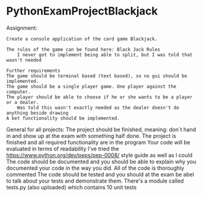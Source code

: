 # PythonExamProjectBlackjack

Assignment:

    Create a console application of the card game Blackjack.
    
    The rules of the game can be found here: Black Jack Rules
        I never got to implement being able to split, but I was told that wasn't needed

    Further requirements
    The game should be terminal based (text based), so no gui should be implemented.
    The game should be a single player game. One player against the computer.
    The player should be able to choose if he or she wants to be a player or a dealer.
        Was told this wasn't exactly needed as the dealer doesn't do anything beside drawing
    A bet functionality should be implemented.
    
General for all projects:
    The project should be finished, meaning: don´t hand in and show up at the exam with something half done.
        The project is finished and all required functionality are in the program
    Your code will be evaluated in terms of readability
        I've tried the https://www.python.org/dev/peps/pep-0008/ style guide as well as I could
    The code should be documented and you should be able to explain why you documented your code in the way you did.
        All of the code is thoroughly commented
    The code should be tested and you should at the exam be abel to talk about your tests and demonstrate them.
        There's a module called tests.py (also uploaded) which contains 10 unit tests
    
    


